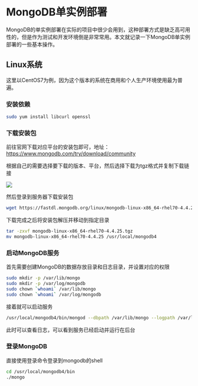 # MongoDB单实例部署

MongoDB的单实例部署在实际的项目中很少会用到，这种部署方式是缺乏高可用性的，但是作为测试和开发环境倒是非常常用。本文就记录一下MongoDB单实例部署的一些基本操作。


## Linux系统

这里以CentOS7为例，因为这个版本的系统在商用和个人生产环境使用最为普遍。

### 安装依赖

```bash
sudo yum install libcurl openssl
```

### 下载安装包

前往官网下载对应平台的安装包即可，地址：<https://www.mongodb.com/try/download/community>

根据自己的需要选择要下载的版本、平台，然后选择下载为tgz格式并复制下载链接

![](https://cdn.jsdelivr.net/gh/Hopetree/blog-img@main/2023/10/mongo-pkg%20%281%29.png)

然后登录到服务器下载安装包

```bash
wget https://fastdl.mongodb.org/linux/mongodb-linux-x86_64-rhel70-4.4.25.tgz
```

下载完成之后将安装包解压并移动到指定目录

```bash
tar -zxvf mongodb-linux-x86_64-rhel70-4.4.25.tgz
mv mongodb-linux-x86_64-rhel70-4.4.25 /usr/local/mongodb4
```

### 启动MongoDB服务

首先需要创建MongoDB的数据存放目录和日志目录，并设置对应的权限

```bash
sudo mkdir -p /var/lib/mongo
sudo mkdir -p /var/log/mongodb
sudo chown `whoami` /var/lib/mongo
sudo chown `whoami` /var/log/mongodb
```

接着就可以启动服务

```bash
/usr/local/mongodb4/bin/mongod --dbpath /var/lib/mongo --logpath /var/log/mongodb/mongod.log --fork
```

此时可以查看日志，可以看到服务已经启动并运行在后台

### 登录MongoDB

直接使用登录命令登录到mongodb的shell

```bash
cd /usr/local/mongodb4/bin
./mongo
```